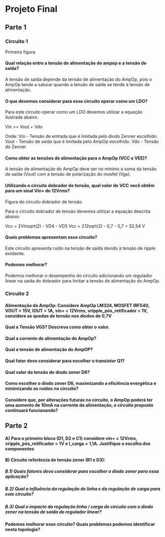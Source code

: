 # Projeto Final

## Parte 1

### Circuito 1

Primeira figura

#### Qual relação entre a tensão de alimentação do ampop e a tensão de saída?

   A tensão de saída depende da tensão de alimentação do AmpOp, pois o AmpOp tende a saturar quando a tensão de saída se tende à tensão de alimentação.

#### O que devemos considerar para esse circuito operar como um LDO?

   Para este circuito operar como um LDO devemos utilizar a equação ilustrada abaixo.
    
   Vin >= Vout + Vdo
    
   Onde:
   Vin - Tensão de entrada que é limitada pelo diodo Zenner escolhido.
   Vout - Tensão de saída que é limitada pelo AmpOp escolhido.
   Vdo - Tensão do Zenner

#### Como obter as tensões de alimentação para o AmpOp (VCC e VEE)?

   A tensão de alimentação do AmpOp deve ser no mínimo a soma da tensão de saída (Vout) com a tensão de polarização do mosfet (Vgs).

#### Utilizando o circuito dobrador de tensão, qual valor de VCC você obtêm para um sinal Vin+ de 12Vrms?

Figura do circuito dobrador de tensão

   Para o circuito dobrador de tensão devemos utilizar a equação descrita abaixo:
    
   Vcc = 2*Vin*sqrt(2) - VD4 - VD5
   Vcc = 2*12*sqrt(2) - 0,7 - 0,7 = 32,54 V

####  Quais problemas apresentam esse circuito?

   Este circuito apresenta ruído na tensão de saída devido à tensão de ripple existente.

#### Podemos melhorar?

  Podemos melhorar o desempenho do circuito adicionando um regulador linear na saída do dobrador para limitar a tensão de alimentação do AmpOp.

### Circuito 2

#### Alimentação do AmpOp: Considere AmpOp LM324, MOSFET IRF540, VOUT = 15V, IOUT = 1A, vin+ = 12Vrms, vripple_pós_retificador = 1V, considere as quedas de tensão nos diodos de 0,7V

#### Qual a Tensão VGS? Descreva como obter o valor.

#### Qual a corrente de alimentação do AmpOp?

#### Qual a tensão de alimentação do AmpOP?

#### Qual fator devo considerar para escolher o transistor Q1?

#### Qual valor da tensão do diodo zener D6?

#### Como escolher o diodo zener D6, maximizando a eficiência energética e minimizando os ruídos no circuito? 

#### Considere que, por alterações futuras no circuito, o AmpOp poderá ter uma aumento de 10mA na corrente de alimentação, o circuito proposto continuará funcionando?

## Parte 2

#### A) Para o primeiro bloco (D1, D2 e C1) considere vin+ = 12Vrms, vripple_pós_retificador = 1V e I_carga = 1,1A. Justifique a escolha dos componentes

#### B) Circuito referência de tensão zener (R1 e D3):
##### B.1) Quais fatores devo considerar para escolher o diodo zener para essa aplicação? 


##### B.2) Qual a influência da regulação de linha e da regulação de carga para este circuito?


##### B.3) Qual o impacto da regulação linha / carga do circuito com o diodo zener na tensão de saída do regulador linear? 


#### Podemos melhorar esse circuito? Quais problemas podemos identificar nesta topologia?
